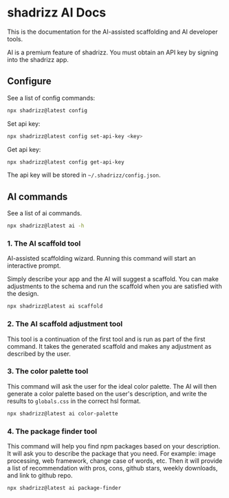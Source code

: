 # shadrizz AI Docs

This is the documentation for the AI-assisted scaffolding and AI developer tools.

AI is a premium feature of shadrizz. You must obtain an API key by signing into the shadrizz app.

## Configure

See a list of config commands:

```bash
npx shadrizz@latest config
```

Set api key:

```bash
npx shadrizz@latest config set-api-key <key>
```

Get api key:

```bash
npx shadrizz@latest config get-api-key
```

The api key will be stored in `~/.shadrizz/config.json`.

## AI commands

See a list of ai commands.

```bash
npx shadrizz@latest ai -h
```

### 1. The AI scaffold tool

AI-assisted scaffolding wizard. Running this command will start an interactive prompt.

Simply describe your app and the AI will suggest a scaffold. You can make adjustments to the schema and run the scaffold when you are satisfied with the design.

```bash
npx shadrizz@latest ai scaffold
```

### 2. The AI scaffold adjustment tool

This tool is a continuation of the first tool and is run as part of the first command. It takes the generated scaffold and makes any adjustment as described by the user.

### 3. The color palette tool

This command will ask the user for the ideal color palette. The AI will then generate a color palette based on the user's description, and write the results to `globals.css` in the correct hsl format.

```bash
npx shadrizz@latest ai color-palette
```

### 4. The package finder tool

This command will help you find npm packages based on your description. It will ask you to describe the package that you need. For example: image processing, web framework, change case of words, etc. Then it will provide a list of recommendation with pros, cons, github stars, weekly downloads, and link to github repo.

```bash
npx shadrizz@latest ai package-finder
```
